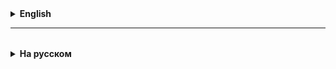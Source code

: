 <details>
  <summary style="cursor: pointer;"><b>English</b></summary>

# Java Collections Framework

The Java Collections Framework (JCF) is an important part of Java Standard Edition (Java SE) and is a set of classes and interfaces that are designed to work with groups (sets) of objects.
Collections make working with data easier by providing methods for storing, sorting, searching, and accessing items.

The "iteration" property = "iteration" is the base (parent) property of all classes and interfaces that are available in JCF.

## Iterator
An iterator and iterations are a correct and safe way to iterate over the entire set of available elements.

**System problem:**
If an object encapsulates some set of elements within itself and there is a need to iterate
all the elements of this set, then this may be a problem.
If we create a getter to pass this set, then by returning the reference, we are essentially giving an unsafe
accessing the elements of a set outside the object.
A programmer who has received this access can modify an object (set of elements) without our knowledge - change the composition of elements, reduce its size, etc.

**If you return a copy of the set, this can have a significant and negative impact on performance.**

To solve this problem, there is an **Iterator pattern** (Iterable<> interface).

The essence of the pattern is to create a third-party object that “knows how to iterate” (iterate) a set
elements encapsulated in the original object.

An iterator object must have two functionality (essentially methods):
1) know how to determine whether there is a next element (boolean method);
2) return the current element and move on to the next one (a method that returns the next element of the set).

In Java, there is an Iterator<T> interface with two abstract methods:
- boolean hasNext(), returning true if there are still elements, and false if we have reached the end of the set, and
- T next(), returning the current element, and moving the "pointer" to the next element.

The Iterator interface has an additional default method, void remove(),
which has an empty body. But if we need to implement the functionality of correct deletion
current element during iteration, the remove method must be overridden.

The class encapsulating the set that needs to be iterated implements (inherits) the Iterable<T> interface,
which has an abstract interface Iterator<T> iterator() and defines a method that returns an iterator for objects
of this class.

## Collection interface
The Collection interface in Java is the base interface for all collections in the Java Collections Framework (JCF).
It provides basic methods for working with groups of objects, such as adding, removing, checking for elements, and converting to an array.

The Collection interface extends the Iterable interface, meaning all collections are iterable.
The Collection interface defines a basic set of methods for working with collections of data.
This is a set of CRUD operations: adding, deleting, searching, updating and other methods, for example, getting the number of elements in a collection, etc.

This interface is the basis for more specialized interfaces such as:
- List
- Set (set)
- Queue

## Java Collection Framework

Java Collection Framework (JCF) - a set (set) of classes and interfaces that are most often implemented
data structures used.

JCF consists of two large subsections: **Collection** and **Map**.
We begin our study of JCF with collections.

The **List<E>** interface contains methods for **lists**.
- Provides work with an ordered collection of elements that **allows storing duplicates**.
- Orderliness means that:
- elements in the list are stored in the order in which they were added (**new elements are placed at the end of the list** as they are added, sorting does not occur when inserting).
- Main methods:
- get an element by its index using the get(int index) method
- insert element add(int index, E element)
- remove elements by index remove(int index)
- update element by index set(int index, E element)
- Search and selection of elements:
- int indexOf(Object o);
- int lastIndexOf(Object o);
- List<E> subList(int fromIndex, int toIndex);

Implementations of the List<T> interface:

- **ArrayList<T>**:
- Array based.
- Quick access by index is its “+”.
- Slowly deleting and inserting elements in the middle of the list is its "-".

- **LinkedList<T>**:
- Based on doubly linked list.
- Quick insertion and removal of elements is its “+”
- Slow index access is its "-".

The Set interface contains methods for sets - a collection of **unique** elements.

----------------------------------------------

For Iterable objects you can use a for-each loop.
Its syntax is:

`for(T e: set_of_T){
do something;
}
`
In the body of this loop, the variable "e" takes in turn the value of each element from set_of_T

**ATTENTION!!!**
Modifications cannot be made in a for-each loop.

----------------------------------------------

# ArrayList - what is it and why?

## Array concept:
TYPE[] array_name = new TYPE[size];
Arrays store data of the SAME TYPE (int, String, double, ...).

Data can be stored in an array and then manipulated:
**C - create, R - read, E|U - edit or update, D - delete = CRUD.**
BUT arrays are "difficult" to work with - you need to keep an eye on the size.

### Collections Framework:
**Collection** in Java is a structure that provides
architecture for storing and managing a group of **Objects**.

**Collections** allow you to store groups of Objects, this is a much more general level abstraction,
than arrays. Storing and managing collections is ultimately more convenient and simpler than arrays.

To manage data in collections, you need **Interfaces** - methods of management/manipulation
objects in collections. In general, interfaces provide approximately the same thing - **CRUD** of objects
in collections, but their implementation can be specific due to differences in objects in collections.

Someone on the Java Architects team thought very hard and identified a common property
for stored data - **ITTERABLE**.

The **Iterable** interface is the “parent” of three types of interfaces:
- List
- Queue
- Set (Set),
  which allow you to work with collections.

Our task at this stage is to start working with the **ArrayList** class,
which implements the List interface:
* A list is a collection in which all elements have a serial number (index).

The **ArrayList** class allows us to create objects of this class and use them.

### The syntax for creating an ArrayList is:
import java.util.ArrayList;

ArrayList<Type>Arrayname = new ArrayList<>();

**examples:**
ArrayList<Integer> myNumbersList = new ArrayList<>(); // list of integers
ArrayList<String> myNamesList = new ArrayList<>(); // list of strings

# ArrayList details
In a regular array (Array), we **cannot change the size**; it is set when the array is created.
The ArrayList structure from JCF is dynamically sized, it expands automatically as more are added
elements into it. When creating your own list based on ArrayList, the size is not specified.

## Question: Is ArrayList a dynamic array?
ArrayList - implemented on the basis of the standard Array.
ArrayList creates a new array on the fly, rather than changing the size of the old one,
and transfers the contents of the old array into it.
The size of the array increases by 1.5 times each time a list element is added.
**The size of an in-memory array cannot be changed on the fly in any programming language.**

## Question: why is ArrayList better than just Array?
- Adding and removing elements is easier in an ArrayList - no need to think about the size of the array
- Searching, checking an element for presence is easier - we use the built-in contains() method
- Sorting for ArrayList is implemented using standard methods in Collections; for Array you don’t need to write it yourself
- Is it possible to add null to an ArrayList - the answer is YES
- Is it possible to add duplicate(s) to ArrayList - the answer is YES
- you can use a for each loop to go through the elements of the array, there are modification restrictions
  at the time of traversal (it is not advisable to delete collection elements)

## Question: is there an ArrayList of two or more dimensions?
The answer is, roughly speaking, no, they don’t do that.
In theory we can build an ArrayList<ArrayList1>.
In practice, for tasks with multidimensional arrays it is better to use the standard Array[][].

## ArrayList - direct filling with the asList method
ArrayList<String> namesList = new ArrayList<String>(Arrays.asList("Peter","Vladimir","Stepan"));
System.out.println(namesList);

</details>

<hr>

<details style="padding-top: 18px">
  <summary style="cursor: pointer;"><b>На русском</b></summary>

# Java Collections Framework

Java Collections Framework (JCF) является важной частью Java Standard Edition (Java SE) и представляет собой набор классов и интерфейсов, которые предназначены для работы с группами (наборами) объектов. 
Коллекции упрощают работу с данными, обеспечивая методы для хранения, сортировки, поиска и доступа к элементам.

Свойство "**перебираемость**" = "**итерируемость**" - это базовое (родительское) свойство всех классов и интерфейсов, которые имеются в JCF.

## Итератор
Итератор и итерации - это корректный и безопасный способ перебора всего набора имеющихся элементов.

**Системная проблема:**
Если объект инкапсулирует внутри себя какой-то набор элементов и есть необходимость перебрать
все элементы этого набора, то с этим может возникнуть проблема.
Если для передачи этого набора создать геттер, то возвращая ссылку, мы по сути даем небезопасный доступ к элементам набора за пределами объекта. 
Получивший этот доступ программист может без нашего ведома модифицировать объект (набор элементов) - изменить состав элементов, сократить его размер и т.д.

**Если же возвращать копию набора, то это может сильно и негативно повлиять на производительность.**

Для решения этой проблемы существует **паттерн "Итератор"** (интерфейс Iterable<>).

Суть паттерна в том, чтобы создать сторонний объект, который "знает как перебирать" (итерировать) множество
элементов, инкапсулированных в исходном объекте.

Объект итератор должен иметь две функциональности (по сути - метода):
1) знать как определить есть ли следующий элемент (метод типа boolean);
2) вернуть текущий элемент и перейти к следующему (метод, возвращающий следующий элемент множества).

В Java существует интерфейс Iterator<T> с двумя абстрактными методами:
- boolean hasNext(), возвращающий true, если еще есть элементы, и false если дошли до конца множества, и 
- T next(), возвращающий текущий элемент, и переводящий "указатель" к следующему элементу.

В интерфейсе Iterator существует еще дополнительный дефолтный метод void remove(),
который имеет пустое тело. Но если нам надо реализовать функциональность корректного удаления
текущего элемента в процессе итерирования, то метод remove надо переопределить.

Класс инкапсулирущий множество, которое надо итерировать, имплементирует (наследует) интерфейс Iterable<T>,
у которого имеется абстрактный интерфейс Iterator<T> iterator() и в нем определен метод, возвращающий итератор для объектов
данного класса.

## Интерфейс Collection
Интерфейс Collection в Java является базовым интерфейсом для всех коллекций в Java Collections Framework (JCF). 
Он предоставляет основные методы для работы с группами объектов, таких как добавление, удаление, проверка на наличие элементов и преобразование в массив.

Интерфейс Collection расширяет интерфейс Iterable, т. е. все коллекции итерируемые.
Интерфейс Collection определяет некоторый основной набор методов для работы с коллекциями данных.
Это набор CRUD-операций: добавление, удаление, поиск, обновление и другие методы, например, получение колличества элементов в коллекции и т. д.

Этот интерфейс является основой для более специализированных интерфейсов, таких как:
- List (список)
- Set (множество)
- Queue (очередь)

## Java Collection Framework

Java Collection Framework (JCF) - множество(набор) классов и интерфейсов которые реализуют наиболее часто
используемые структуры данных.

JCF состоит из двух больших подразделов: **Collection** и **Map**.
Мы начинаем наше изучение JCF с коллекций.

Интерфейс **List<E>** содержит в себе методы для **списков**.
- Обеспечивает работу с упорядоченной коллекцией элементов, которая **допускает хранение дубликатов**.
- Упорядоченность означет, что:
  - элементы в списке хранятся в том порядке, в котором они добавлены (**новые элементы встают в конец списка** по мере их добавления, сортировки при вставке не происходит). 
  
  - Главные методы:
    - получить элемент по его индексу методом get(int index)
    - вставить элемент add(int index, E element)
    - удалить элементы по индексу remove(int index)
    - обновить элемент по индексу set(int index, E element)
    
  - Поиск и выборка элементов:
    - int indexOf(Object o); - возвращает индекс первого найденного такого объекта из возможных
    - int lastIndexOf(Object o); - возвращает первый найденный с конца списка
    - List<E> subList(int fromIndex, int toIndex); - возвращает фрагмент (часть) листа

Реализации интерфейса List<T>:

- **ArrayList<T>**:
  - Основан на массиве.
  - Быстрый доступ (O(1)) по индексу - это его "+".
  - Медленное удаление и вставка элементов в середину списка - это его "-":
    - добавление в конец списка - сложность O(1)
    - добавление в начало списка или вставка в список - O(n)

- **LinkedList<T>**:
  - Основан на двусвязном списке (Node, каждый узел знает своих соседей - слева и справа)
  - Быстрая вставка и удаление элементов (O(1) или O(n)) - это его "+"
  - Медленный доступ (O(n)) по индексу - это его "-".

Интерфейс Set содержит в себе методы для множеств - набора **уникальных** элементов.
Set - на сл. занятии.

----------------------------------------------

Для Iterable объектов можно использовать цикл for-each. 
Его синтаксис таков:

`for(T e: set_of_T){
    do something;
}
`
В теле этого цикла переменная "e" принимает поочередно значение каждого элемента из set_of_T

**ВНИМАНИЕ!!!**
В цикле for-each нельзя модифицировать итерируемое множество.

---------------------------------------------

# ArrayList - что это и зачем?

## Концепция массива Array:
ТИП[] имя_массива = new ТИП[размер];
Массивы хранят данные ОДНОГО ТИПА (int, String, double, ...).

В массиве данные можно сохранить и затем ими управлять:
**C - создать, R - прочитать, E|U - отредактировать или обновить, D - удалить = CRUD.**
НО с массивами "трудно" работать - необходимо следить за размером.

### Концепция коллекций Collection (Collections Framework):
**Коллекция (Collection)** в Java — это структура, которая обеспечивает
архитектуру для хранения и управления группой **Объектов (Objects)**.

**Коллекции** позволяют хранить группы Объектов, это абстракция гораздо более общего уровня,
чем массивы. Хранить и управлять коллекциями в конечном счёте удобнее, проще, чем массивами.

Для управления данными в коллекциях нужны **Интерфейсы** - способы управления/манипулирования
объектами в коллекциях. В целом интерфейсы обеспечивают примерно одно и то же - **CRUD** объектов
в коллекциях, но их реализация бывает специфична из-за различий объектов в коллекциях.

Кто-то в группе архитекторов Java очень хорошо подумал и выявил общее свойство
для хранимых данных - **ПЕРЕБИРАЕМОСТЬ(ITERABLE)**.

Интерфейс **Iterable** - "родитель" трех видов интерфейсов:
- List (Список)
- Queue (Очередь)
- Set (Множество),
  которые позволяют работать с коллекциями.

Наша с вами задача на данном этапе начать работать с классом **ArrayList**,
который имплементирует (наследует) интерфейс List:
* Список - это коллекция, в которой все элементы имеют порядковый номер (индекс).

Класс **ArrayList** позволяет нам создавать объекты такого класса и ими пользоваться.

### Синтаксис создания ArrayList:
import java.util.ArrayList;

ArrayList<Тип> имяМассива = new ArrayList<>();

**примеры:**
ArrayList<Integer> myNumbersList = new ArrayList<>(); // список целых чисел
ArrayList<String> myNamesList = new ArrayList<>(); // список строк

# ArrayList подробно
В обычном массиве (Array) мы **не можем изменить размер**, он задается при создании массива.
Структура ArrayList из JCF имеет динамический размер, она расширяется автоматически по мере добавления
в него элементов. При создании собственного списка на базе ArrayList размер не указывается.

## Вопрос: ArrayList - это динамический массив?
ArrayList - реализован на базе стандартного Array.
ArrayList "на лету" создает новый массив, а не меняет размер старого,
и переносит в него содержимое старого массива.
Размер массива при каждом добавлении элемента списка увеличивается в 1,5 раза.
**Размер находящегося в памяти массива ни в одном языке программирования "на лету" изменить нельзя.**

## Вопрос: чем ArrayList лучше, чем просто Array?
- Добавление и удаление элементов легче в ArrayList - не надо думать о размере массива
- Поиск, проверка элемента на наличие легче - используем встроенный метод contains()
- Сортировка для ArrayList реализована стандартными методами в Collections, для Array не надо писать самим
- Можно ли в ArrayList добавить null - ответ ДА
- Можно ли в ArrayList добавить дубликат(ы) - ответ ДА
- можно использовать цикл for each для пробегания по элементам массива, есть ограничения по модификации
  в момент обхода (нежелательно удалять элементы коллекции)

## Вопрос: бывает ли ArrayList двух и более мерным?
Ответ - грубо говоря, нет, так не делают.
В теории мы можем построить ArrayList<ArrayList1>.
На практике для задач с многомерными массивами лучше использовать стандартный Array[][].

## ArrayList - прямое заполнение методом asList
ArrayList<String> namesList = new ArrayList<String>(Arrays.asList("Peter","Vladimir","Stepan"));
System.out.println(namesList);

</details>